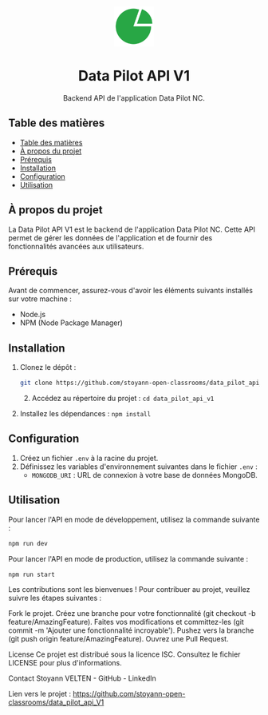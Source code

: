 <!-- PROJECT LOGO -->
<p align="center">
  <img src="./images/JPMB_icon.png" alt="Logo" width="80" height="80">
</p>

<!-- PROJECT TITLE -->
<h1 align="center">Data Pilot API V1</h1>

<!-- PROJECT DESCRIPTION -->
<p align="center">
  Backend API de l'application Data Pilot NC.
</p>

<!-- TABLE OF CONTENTS -->
## Table des matières

- [Table des matières](#table-des-matières)
- [À propos du projet](#à-propos-du-projet)
- [Prérequis](#prérequis)
- [Installation](#installation)
- [Configuration](#configuration)
- [Utilisation](#utilisation)

<!-- ABOUT THE PROJECT -->
## À propos du projet

La Data Pilot API V1 est le backend de l'application Data Pilot NC. Cette API permet de gérer les données de l'application et de fournir des fonctionnalités avancées aux utilisateurs.

<!-- PRÉREQUIS -->
## Prérequis

Avant de commencer, assurez-vous d'avoir les éléments suivants installés sur votre machine :

- Node.js
- NPM (Node Package Manager)

<!-- INSTALLATION -->
## Installation

1. Clonez le dépôt :
   ```sh
   git clone https://github.com/stoyann-open-classrooms/data_pilot_api_V1.git
   ```

   2. Accédez au répertoire du projet : `cd data_pilot_api_v1`
3. Installez les dépendances : `npm install`

## Configuration
1. Créez un fichier `.env` à la racine du projet.
2. Définissez les variables d'environnement suivantes dans le fichier `.env` :
   - `MONGODB_URI` : URL de connexion à votre base de données MongoDB.


<!-- UTILISATION -->
## Utilisation

Pour lancer l'API en mode de développement, utilisez la commande suivante :

```sh
npm run dev
```

Pour lancer l'API en mode de production, utilisez la commande suivante :

```sh
npm run start
```


Les contributions sont les bienvenues ! Pour contribuer au projet, veuillez suivre les étapes suivantes :

Fork le projet.
Créez une branche pour votre fonctionnalité (git checkout -b feature/AmazingFeature).
Faites vos modifications et committez-les (git commit -m 'Ajouter une fonctionnalité incroyable').
Pushez vers la branche (git push origin feature/AmazingFeature).
Ouvrez une Pull Request.


<!-- LICENSE -->
License
Ce projet est distribué sous la licence ISC. Consultez le fichier LICENSE pour plus d'informations.

<!-- CONTACT -->
Contact
Stoyann VELTEN - GitHub - LinkedIn

Lien vers le projet : https://github.com/stoyann-open-classrooms/data_pilot_api_V1